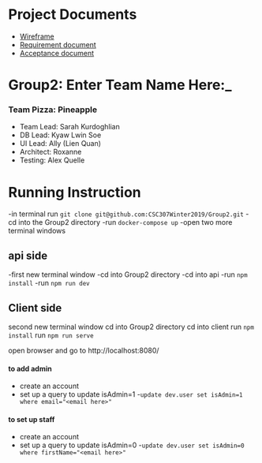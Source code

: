 # Project Documents
* [Wireframe]()
* [Requirement document](https://docs.google.com/document/d/1Jpo7Zb7tmBjNclNY4RTOuzHTpVCeZuOCzqPQIugO4pM/edit?usp=sharing)
* [Acceptance document](https://docs.google.com/spreadsheets/d/1F6GsC59ohIOi7bILhus72_ViUraa0Stw86vjsejLJFM/edit?usp=sharing)

Group2: Enter Team Name Here:_
==============================
### Team Pizza: Pineapple


* Team Lead: Sarah Kurdoghlian
* DB Lead: Kyaw Lwin Soe
* UI Lead: Ally (Lien Quan)
* Architect: Roxanne
* Testing: Alex Quelle

# Running Instruction
-in terminal run `git clone git@github.com:CSC307Winter2019/Group2.git`
-cd into the Group2 directory
-run `docker-compose up`
-open two more terminal windows

## api side
-first new terminal window
-cd into Group2 directory
-cd into api
-run `npm install`
-run `npm run dev`

## Client side
second new terminal window
cd into Group2 directory
cd into client
run `npm install`
run `npm run serve`

open browser and go to http://localhost:8080/

#### to add admin 
- create an account
- set up a query to update isAdmin=1
-`update dev.user set isAdmin=1 where email="<email here>"`

#### to set up staff
- create an account
- set up a query to update isAdmin=0
-`update dev.user set isAdmin=0 where firstName="<email here>"`
